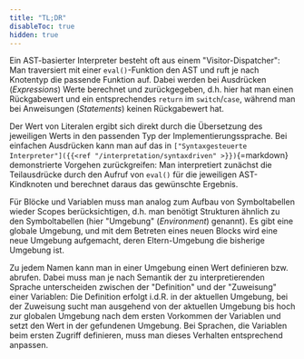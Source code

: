 ```yaml
---
title: "TL;DR"
disableToc: true
hidden: true
---
```



Ein AST-basierter Interpreter besteht oft aus einem "Visitor-Dispatcher": Man traversiert
mit einer `eval()`-Funktion den AST und ruft je nach Knotentyp die passende Funktion auf.
Dabei werden bei Ausdrücken (*Expressions*) Werte berechnet und zurückgegeben, d.h. hier
hat man einen Rückgabewert und ein entsprechendes `return` im `switch`/`case`, während man
bei Anweisungen (*Statements*) keinen Rückgabewert hat.

Der Wert von Literalen ergibt sich direkt durch die Übersetzung des jeweiligen Werts in den
passenden Typ der Implementierungssprache. Bei einfachen Ausdrücken kann man auf das in
`["Syntaxgesteuerte Interpreter"]({{<ref "/interpretation/syntaxdriven" >}})`{=markdown}
demonstrierte Vorgehen zurückgreifen: Man interpretiert zunächst die Teilausdrücke durch den
Aufruf von `eval()` für die jeweiligen AST-Kindknoten und berechnet daraus das gewünschte
Ergebnis.

Für Blöcke und Variablen muss man analog zum Aufbau von Symboltabellen wieder Scopes
berücksichtigen, d.h. man benötigt Strukturen ähnlich zu den Symboltabellen (hier "Umgebung"
(*Environment*) genannt). Es gibt eine globale Umgebung, und mit dem Betreten eines neuen
Blocks wird eine neue Umgebung aufgemacht, deren Eltern-Umgebung die bisherige Umgebung ist.

Zu jedem Namen kann man in einer Umgebung einen Wert definieren bzw. abrufen. Dabei muss man
je nach Semantik der zu interpretierenden Sprache unterscheiden zwischen der "Definition" und
der "Zuweisung" einer Variablen: Die Definition erfolgt i.d.R. in der aktuellen Umgebung, bei
der Zuweisung sucht man ausgehend von der aktuellen Umgebung bis hoch zur globalen Umgebung
nach dem ersten Vorkommen der Variablen und setzt den Wert in der gefundenen Umgebung. Bei
Sprachen, die Variablen beim ersten Zugriff definieren, muss man dieses Verhalten entsprechend
anpassen.
